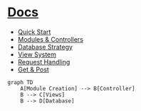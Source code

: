 # [Docs](.)

- [Quick Start](quick-start.md)
- [Modules & Controllers](modules-and-controllers.md)
- [Database Strategy](database.md)
- [View System](views.md)
- [Request Handling](requests.md)
- [Get & Post](get_and_post.md)

```mermaid
graph TD
    A[Module Creation] --> B[Controller]
    B --> C[Views]
    B --> D[Database]
```
